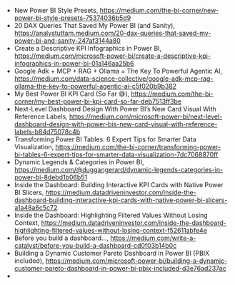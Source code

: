

- New Power BI Style Presets, https://medium.com/the-bi-corner/new-power-bi-style-presets-75374036b5d9
- 20 DAX Queries That Saved My Power BI (and Sanity), https://analystuttam.medium.com/20-dax-queries-that-saved-my-power-bi-and-sanity-247af3144a80
- Create a Descriptive KPI Infographics in Power BI, https://medium.com/microsoft-power-bi/create-a-descriptive-kpi-infographics-in-power-bi-01a146aa25b6
- Google Adk + MCP + RAG + Ollama = The Key To Powerful Agentic AI, https://medium.com/data-science-collective/google-adk-mcp-rag-ollama-the-key-to-powerful-agentic-ai-c5f020b9b382
- My Best Power BI KPI Card (So Far 😅), https://medium.com/the-bi-corner/my-best-power-bi-kpi-card-so-far-deb7513ff3be
- Next-Level Dashboard Design With Power BI’s New Card Visual With Reference Labels, https://medium.com/microsoft-power-bi/next-level-dashboard-design-with-power-bis-new-card-visual-with-reference-labels-b84d75078c4b
- Transforming Power BI Tables: 6 Expert Tips for Smarter Data Visualization, https://medium.com/the-bi-corner/transforming-power-bi-tables-6-expert-tips-for-smarter-data-visualization-7dc7068870ff
- Dynamic Legends & Categories in Power BI, https://medium.com/@duggangerard/dynamic-legends-categories-in-power-bi-8debd1b06b51
- Inside the Dashboard: Building Interactive KPI Cards with Native Power BI Slicers, https://medium.datadriveninvestor.com/inside-the-dashboard-building-interactive-kpi-cards-with-native-power-bi-slicers-a1a48a6c5c72
- Inside the Dashboard: Highlighting Filtered Values Without Losing Context, https://medium.datadriveninvestor.com/inside-the-dashboard-highlighting-filtered-values-without-losing-context-f52611abfe4e
- Before you build a dashboard…, https://medium.com/write-a-catalyst/before-you-build-a-dashboard-cd0f03b14b0c
- Building a Dynamic Customer Pareto Dashboard in Power BI (PBIX included), https://medium.com/microsoft-power-bi/building-a-dynamic-customer-pareto-dashboard-in-power-bi-pbix-included-d3e76ad237ac
-  
